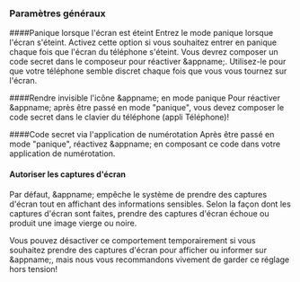 ### Paramètres généraux

####Panique lorsque l'écran est éteint
Entrez le mode panique lorsque l'écran s'éteint. Activez cette option si vous souhaitez entrer en panique chaque fois que l'écran du téléphone s'éteint. Vous devrez composer un code secret dans le composeur pour réactiver &appname;. Utilisez-le pour que votre téléphone semble discret chaque fois que vous vous tournez sur l'écran.

####Rendre invisible l\'icône &appname; en mode panique
Pour réactiver &appname; après être passé en mode "panique", vous devez composer le code secret dans le clavier du téléphone (appli Téléphone)!

####Code secret via l\'application de numérotation
Après être passé en mode "panique", réactivez &appname; en composant ce code dans votre application de numérotation.

#### Autoriser les captures d'écran
Par défaut, &appname; empêche le système de prendre des captures d'écran tout en affichant des informations sensibles. Selon la façon dont les captures d'écran sont faites, prendre des captures d'écran échoue ou produit une image vierge ou noire.

Vous pouvez désactiver ce comportement temporairement si vous souhaitez prendre des captures d'écran pour afficher ou informer sur &appname;, mais nous vous recommandons vivement de garder ce réglage hors tension!